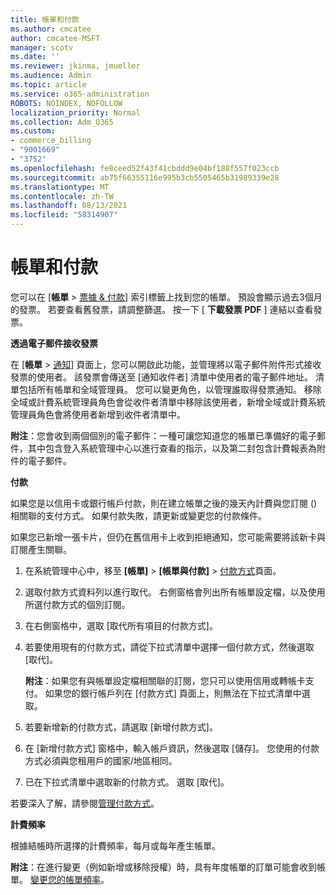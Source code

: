 ```yaml
---
title: 帳單和付款
ms.author: cmcatee
author: cmcatee-MSFT
manager: scotv
ms.date: ''
ms.reviewer: jkinma, jmueller
ms.audience: Admin
ms.topic: article
ms.service: o365-administration
ROBOTS: NOINDEX, NOFOLLOW
localization_priority: Normal
ms.collection: Adm_O365
ms.custom:
- commerce_billing
- "9001669"
- "3752"
ms.openlocfilehash: fe8ceed52f43f41cbddd9e04bf188f557f023ccb
ms.sourcegitcommit: ab75f66355116e995b3cb5505465b31989339e28
ms.translationtype: MT
ms.contentlocale: zh-TW
ms.lasthandoff: 08/13/2021
ms.locfileid: "58314907"
---
```

# <a name="billing-and-payment"></a>帳單和付款

您可以在 [**帳單**  >  [票據 & 付款](https://go.microsoft.com/fwlink/p/?linkid=848039)] 索引標籤上找到您的帳單。 預設會顯示過去3個月的發票。  若要查看舊發票，請調整篩選。  按一下 [ **下載發票 PDF** ] 連結以查看發票。

**透過電子郵件接收發票**

在 [**帳單**  >  [通知](https://go.microsoft.com/fwlink/p/?linkid=853212)] 頁面上，您可以開啟此功能，並管理將以電子郵件附件形式接收發票的使用者。 該發票會傳送至 [通知收件者] 清單中使用者的電子郵件地址。 清單包括所有帳單和全域管理員。  您可以變更角色，以管理誰取得發票通知。  移除全域或計費系統管理員角色會從收件者清單中移除該使用者，新增全域或計費系統管理員角色會將使用者新增到收件者清單中。

**附注**：您會收到兩個個別的電子郵件：一種可讓您知道您的帳單已準備好的電子郵件，其中包含登入系統管理中心以進行查看的指示，以及第二封包含計費報表為附件的電子郵件。

**付款**

如果您是以信用卡或銀行帳戶付款，則在建立帳單之後的幾天內計費與您訂閱 () 相關聯的支付方式。 如果付款失敗，請更新或變更您的付款條件。

如果您已新增一張卡片，但仍在舊信用卡上收到拒絕通知，您可能需要將該新卡與訂閱產生關聯。

1. 在系統管理中心中，移至 **[帳單]** > **[帳單與付款]** > [付款方式](https://go.microsoft.com/fwlink/p/?linkid=2018806)頁面。

2. 選取付款方式資料列以進行取代。 右側窗格會列出所有帳單設定檔，以及使用所選付款方式的個別訂閱。

3. 在右側窗格中，選取 [取代所有項目的付款方式]。

4. 若要使用現有的付款方式，請從下拉式清單中選擇一個付款方式，然後選取 [取代]。

    **附注**：如果您有與帳單設定檔相關聯的訂閱，您只可以使用信用或轉帳卡支付。 如果您的銀行帳戶列在 [付款方式] 頁面上，則無法在下拉式清單中選取。

5. 若要新增新的付款方式，請選取 [新增付款方式]。

6. 在 [新增付款方式] 窗格中，輸入帳戶資訊，然後選取 [儲存]。 您使用的付款方式必須與您租用戶的國家/地區相同。

7. 已在下拉式清單中選取新的付款方式。 選取 [取代]。

若要深入了解，請參閱[管理付款方式](https://docs.microsoft.com/microsoft-365/commerce/billing-and-payments/manage-payment-methods)。

**計費頻率**

根據結帳時所選擇的計費頻率，每月或每年產生帳單。  

**附注**：在進行變更（例如新增或移除授權）時，具有年度帳單的訂單可能會收到帳單。 [變更您的帳單頻率](https://docs.microsoft.com/microsoft-365/commerce/billing-and-payments/change-payment-frequency)。
